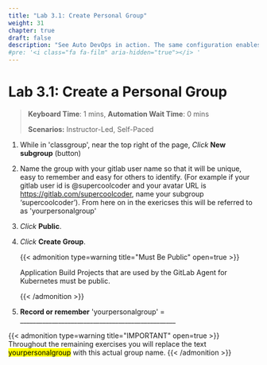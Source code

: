```yaml
---
title: "Lab 3.1: Create Personal Group"
weight: 31
chapter: true
draft: false
description: "See Auto DevOps in action. The same configuration enables GitLab CD using helm and kubectl commands."
#pre: '<i class="fa fa-film" aria-hidden="true"></i> '
---
```


# Lab 3.1: Create a Personal Group

> **Keyboard Time**: 1 mins, **Automation Wait Time**: 0 mins
>
> **Scenarios:** Instructor-Led, Self-Paced

1. While in 'classgroup', near the top right of the page, *Click* **New subgroup** (button)

2. Name the group with your gitlab user name so that it will be unique, easy to remember and easy for others to identify. (For example if your gitlab user id is @supercoolcoder and your avatar URL is https://gitlab.com/supercoolcoder, name your subgroup ‘supercoolcoder’). 
    From here on in the exericses this will be referred to as 'yourpersonalgroup'

3. *Click* **Public**.

4. *Click* **Create Group**.

    {{< admonition type=warning title="Must Be Public" open=true >}}

    Application Build Projects that are used by the GitLab Agent for Kubernetes must be public.

    {{< /admonition >}}

5. **Record or remember** 'yourpersonalgroup' = _________________________________________________

{{< admonition type=warning title="IMPORTANT" open=true >}}
Throughout the remaining exercises you will replace the text  <mark class="hlgreen">yourpersonalgroup</mark> with this actual group name.
{{< /admonition >}}
